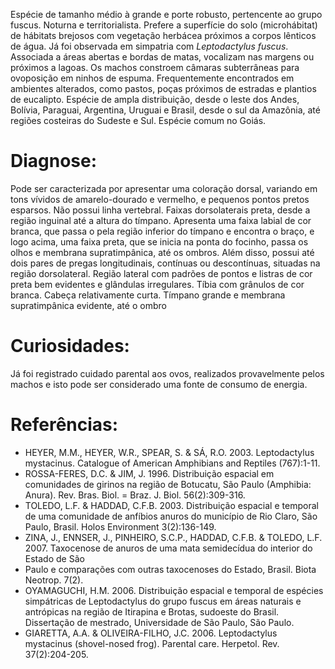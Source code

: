 ﻿Espécie de tamanho médio à grande e porte robusto, pertencente ao grupo fuscus. Noturna e territorialista. Prefere a superfície do solo (<glossario>microhábitat</glossario>) de hábitats brejosos com vegetação herbácea próximos a corpos lênticos de água. Já foi observada em simpatria com *Leptodactylus fuscus*.
Associada a áreas abertas e bordas de matas, vocalizam nas margens ou próximos a lagoas. Os machos constroem câmaras subterrâneas para <glossario>ovoposição</glossario> em ninhos de espuma. Frequentemente encontrados em ambientes alterados, como pastos, poças próximos de estradas e plantios de eucalipto. 
Espécie de ampla distribuição, desde o leste dos Andes, Bolívia, Paraguai, Argentina, Uruguai e Brasil, desde o sul da Amazônia, até regiões costeiras do Sudeste e Sul. Espécie comum no Goiás.




# Diagnose:
Pode ser caracterizada por apresentar uma coloração dorsal, variando em tons vívidos de amarelo-dourado e vermelho, e pequenos pontos pretos esparsos. Não possui linha vertebral. Faixas dorsolaterais preta, desde a região inguinal até a altura do tímpano.
Apresenta uma faixa labial de cor branca, que passa o pela região inferior do tímpano e encontra o braço, e logo acima, uma faixa preta, que se inicia na ponta do focinho, passa os olhos e membrana supratimpânica, até os ombros. Além disso, possui até dois pares de pregas longitudinais, contínuas ou descontínuas, situadas na região dorsolateral. 
Região lateral com padrões de pontos e listras de cor preta bem evidentes e glândulas irregulares. Tíbia com grânulos de cor branca. Cabeça relativamente curta. Tímpano grande e membrana supratimpânica evidente, até o ombro


# Curiosidades:
Já foi registrado cuidado parental aos ovos, realizados provavelmente pelos machos e isto pode ser considerado uma fonte de consumo de energia. 






# Referências:
* HEYER, M.M., HEYER, W.R., SPEAR, S. & SÁ, R.O. 2003. Leptodactylus mystacinus. Catalogue of American Amphibians and Reptiles (767):1-11.
* ROSSA-FERES, D.C. & JIM, J. 1996. Distribuição espacial em comunidades de girinos na região de Botucatu, São Paulo (Amphibia: Anura). Rev. Bras. Biol. = Braz. J. Biol. 56(2):309-316.
* TOLEDO, L.F. & HADDAD, C.F.B. 2003. Distribuição espacial e temporal de uma comunidade de anfíbios anuros do município de Rio Claro, São Paulo, Brasil. Holos Environment 3(2):136-149.
* ZINA, J., ENNSER, J., PINHEIRO, S.C.P., HADDAD, C.F.B. & TOLEDO, L.F. 2007. Taxocenose de anuros de uma mata semidecídua do interior do Estado de São
* Paulo e comparações com outras taxocenoses do Estado, Brasil. Biota Neotrop. 7(2).
* OYAMAGUCHI, H.M. 2006. Distribuição espacial e temporal de espécies simpátricas de Leptodactylus do grupo fuscus em áreas naturais e antrópicas na região de Itirapina e Brotas, sudoeste do Brasil. Dissertação de mestrado, Universidade de São Paulo, São Paulo.
* GIARETTA, A.A. & OLIVEIRA-FILHO, J.C. 2006. Leptodactylus mystacinus (shovel-nosed frog). Parental care. Herpetol. Rev. 37(2):204-205.